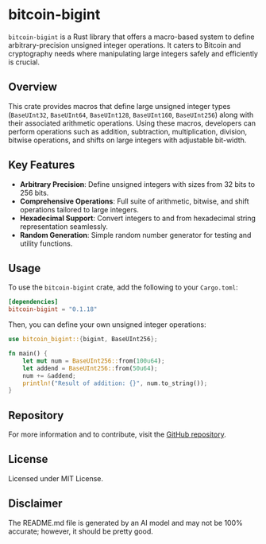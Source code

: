 # bitcoin-bigint

`bitcoin-bigint` is a Rust library that offers a macro-based system to define arbitrary-precision unsigned integer operations. It caters to Bitcoin and cryptography needs where manipulating large integers safely and efficiently is crucial.

## Overview
This crate provides macros that define large unsigned integer types (`BaseUInt32`, `BaseUInt64`, `BaseUInt128`, `BaseUInt160`, `BaseUInt256`) along with their associated arithmetic operations. Using these macros, developers can perform operations such as addition, subtraction, multiplication, division, bitwise operations, and shifts on large integers with adjustable bit-width.

## Key Features
- **Arbitrary Precision**: Define unsigned integers with sizes from 32 bits to 256 bits.
- **Comprehensive Operations**: Full suite of arithmetic, bitwise, and shift operations tailored to large integers.
- **Hexadecimal Support**: Convert integers to and from hexadecimal string representation seamlessly.
- **Random Generation**: Simple random number generator for testing and utility functions.

## Usage
To use the `bitcoin-bigint` crate, add the following to your `Cargo.toml`:

```toml
[dependencies]
bitcoin-bigint = "0.1.18"
```

Then, you can define your own unsigned integer operations:

```rust
use bitcoin_bigint::{bigint, BaseUInt256};

fn main() {
    let mut num = BaseUInt256::from(100u64);
    let addend = BaseUInt256::from(50u64);
    num += &addend;
    println!("Result of addition: {}", num.to_string());
}
```

## Repository
For more information and to contribute, visit the [GitHub repository](https://github.com/klebs6/bitcoin-rs).

## License
Licensed under MIT License.

## Disclaimer
The README.md file is generated by an AI model and may not be 100% accurate; however, it should be pretty good.
